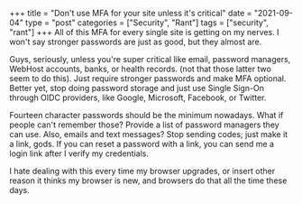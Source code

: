+++
title = "Don't use MFA for your site unless it's critical"
date = "2021-09-04"
type = "post"
categories = ["Security", "Rant"]
tags = ["security", "rant"]
+++
All of this MFA for every single site is getting on my nerves. I won't say stronger passwords are just as good, but they almost are.

Guys, seriously, unless you're super critical like email, password managers, WebHost accounts, banks, or health records.
(not that those latter two seem to do this). Just require stronger passwords and make MFA optional.
Better yet, stop doing password storage and just use Single Sign-On through OIDC providers, like Google, Microsoft, Facebook, or Twitter.

Fourteen character passwords should be the minimum nowadays. What if people can't remember those? Provide a list of password managers they can use.
Also, emails and text messages? Stop sending codes; just make it a link, gods. If you can reset a password with a link,
you can send me a login link after I verify my credentials.

I hate dealing with this every time my browser upgrades, or insert other reason it thinks my browser is new,
and browsers do that all the time these days.
